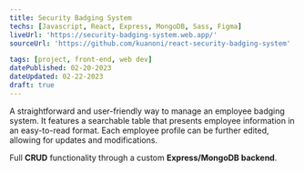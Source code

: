 ```yaml
---
title: Security Badging System
techs: [Javascript, React, Express, MongoDB, Sass, Figma]
liveUrl: 'https://security-badging-system.web.app/'
sourceUrl: 'https://github.com/kuanoni/react-security-badging-system'

tags: [project, front-end, web dev]
datePublished: 02-20-2023
dateUpdated: 02-22-2023
draft: true
---
```


A straightforward and user-friendly way to manage an employee badging system.
It features a searchable table that presents employee information in an easy-to-read format.
Each employee profile can be further edited, allowing for updates and modifications.

Full **CRUD** functionality through a custom **Express/MongoDB backend**.
